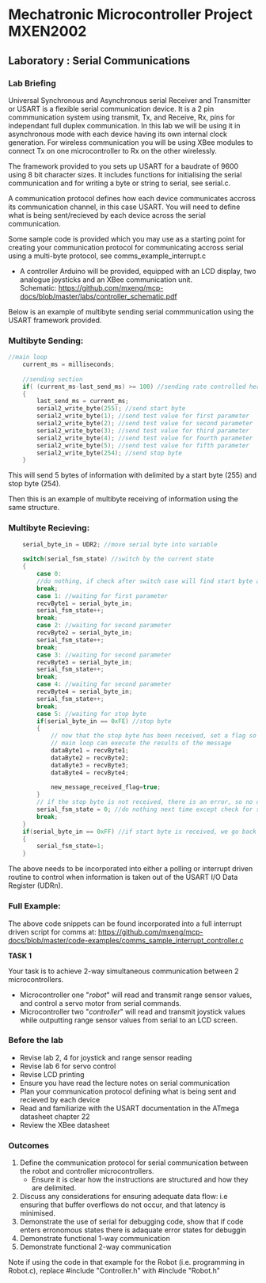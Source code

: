 # Mechatronic Microcontroller Project MXEN2002

## Laboratory : Serial Communications

### Lab Briefing

Universal Synchronous and Asynchronous serial Receiver and Transmitter or USART is a flexible serial communication device. It is a 2 pin commmunication system using transmit, Tx, and Receive, Rx, pins for independant full duplex communication. In this lab we will be using it in asynchronous mode with each device having its own internal clock generation. For wireless communication you will be using XBee modules to connect Tx on one microcontroller to Rx on the other wirelessly.

The framework provided to you sets up USART for a baudrate of 9600 using 8 bit character sizes. It includes functions for initialising the serial communication and for writing a byte or string to serial, see serial.c.

A communication protocol defines how each device communicates accross its communication channel, in this case USART. You will need to define what is being sent/recieved by each device across the serial communication.

Some sample code is provided which you may use as a starting point for creating your communication protocol for communicating accross serial using a multi-byte protocol, see comms_example_interrupt.c

- A controller Arduino will be provided, equipped with an LCD display, two analogue joysticks and an XBee communication unit.  
  Schematic: https://github.com/mxeng/mcp-docs/blob/master/labs/controller_schematic.pdf

Below is an example of multibyte sending serial commmunication using the USART framework provided.

### Multibyte Sending:
```c
//main loop
	current_ms = milliseconds;
	
	//sending section
	if( (current_ms-last_send_ms) >= 100) //sending rate controlled here
	{
		last_send_ms = current_ms;
		serial2_write_byte(255); //send start byte
		serial2_write_byte(1); //send test value for first parameter
		serial2_write_byte(2); //send test value for second parameter
		serial2_write_byte(3); //send test value for third parameter
		serial2_write_byte(4); //send test value for fourth parameter
		serial2_write_byte(5); //send test value for fifth parameter
		serial2_write_byte(254); //send stop byte
	}
```

This will send 5 bytes of information with delimited by a start byte (255) and stop byte (254).

Then this is an example of multibyte receiving of information using the same structure.

### Multibyte Recieving:
```c
	serial_byte_in = UDR2; //move serial byte into variable
	
	switch(serial_fsm_state) //switch by the current state
	{
		case 0:
		//do nothing, if check after switch case will find start byte and set serial_fsm_state to 1
		break;
		case 1: //waiting for first parameter
		recvByte1 = serial_byte_in;
		serial_fsm_state++;
		break;
		case 2: //waiting for second parameter
		recvByte2 = serial_byte_in;
		serial_fsm_state++;
		break;
		case 3: //waiting for second parameter
		recvByte3 = serial_byte_in;
		serial_fsm_state++;
		break;
		case 4: //waiting for second parameter
		recvByte4 = serial_byte_in;
		serial_fsm_state++;
		break;
		case 5: //waiting for stop byte
		if(serial_byte_in == 0xFE) //stop byte
		{
			// now that the stop byte has been received, set a flag so that the
			// main loop can execute the results of the message
			dataByte1 = recvByte1;
			dataByte2 = recvByte2;
			dataByte3 = recvByte3;
			dataByte4 = recvByte4;
			
			new_message_received_flag=true;
		}
		// if the stop byte is not received, there is an error, so no commands are implemented
		serial_fsm_state = 0; //do nothing next time except check for start byte (below)
		break;
	}
	if(serial_byte_in == 0xFF) //if start byte is received, we go back to expecting the first data byte
	{
		serial_fsm_state=1;
	}
```

The above needs to be incorporated into either a polling or interrupt driven routine to control when information is taken out of the USART I/O Data Register (UDRn).

### Full Example:
The above code snippets can be found incorporated into a full interrupt driven script for comms at:
https://github.com/mxeng/mcp-docs/blob/master/code-examples/comms_sample_interrupt_controller.c

**TASK 1**

Your task is to achieve 2-way simultaneous communication between 2 microcontrollers. 
- Microcontroller one "*robot*" will read and transmit range sensor values, and control a servo motor from serial commands.
- Microcontroller two "*controller*" will read and transmit joystick values while outputting range sensor values from serial to an LCD screen.

### Before the lab
- Revise lab 2, 4 for joystick and range sensor reading
- Revise lab 6 for servo control
- Revise LCD printing
- Ensure you have read the lecture notes on serial communication
- Plan your communication protocol defining what is being sent and recieved by each device
- Read and familiarize with the USART documentation in the ATmega datasheet chapter 22
- Review the XBee datasheet

### Outcomes

1. Define the communication protocol for serial communication between the robot and controller microcontrollers.
	- Ensure it is clear how the instructions are structured and how they are delimited.
2. Discuss any considerations for ensuring adequate data flow: i.e ensuring that buffer overflows
do not occur, and that latency is minimised.
3. Demonstrate the use of serial for debugging code, show that if code enters erronomous states there is adaquate error states for debuggin
4. Demonstrate functional 1-way communication
5. Demonstrate functional 2-way communication


Note if using the code in that example for the Robot (i.e. programming in Robot.c), replace #include "Controller.h" with #include "Robot.h"
